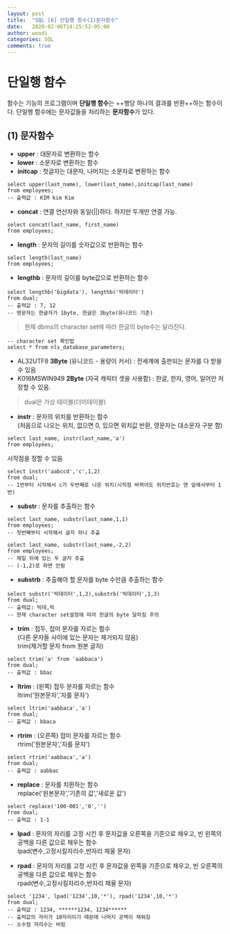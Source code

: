 ```yaml
---
layout: post
title:  "SQL [6] 단일행 함수(1)문자함수"
date:   2020-02-06T14:25:52-05:00
author: woodi
categories: SQL
comments: true
---
```

# 단일행 함수
함수는 기능의 프로그램이며 **단일행 함수**는 ++행당 하나의 결과를 반환++하는 함수이다. 단일행 함수에는 문자값들을 처리하는 **문자함수**가 있다.

## (1) 문자함수
- **upper** : 대문자로 변환하는 함수
- **lower** : 소문자로 변환하는 함수
- **initcap** : 첫글자는 대문자, 나머지는 소문자로 변환하는 함수
```
select upper(last_name), lower(last_name),initcap(last_name)
from employees;
-- 출력값 : KIM kim Kim
```
- **concat** : 연결 연산자와 동일(||)하다. 하지만 두개만 연결 가능.
```
select concat(last_name, first_name)
from employees;
```
- **length** : 문자의 길이를 숫자값으로 반환하는 함수
```
select length(last_name)
from employees;
```
- **lengthb** : 문자의 길이를 byte값으로 반환하는 함수
```
select lengthb('bigdata'), lengthb('빅데이터')
from dual;
-- 출력값 : 7, 12
-- 영문자는 한글자가 1byte, 한글은 3byte(유니코드 기준)
```

> 현재 dbms의 character set에 따라 한글의 byte수는 달라진다.
```
-- character set 확인법
select * from nls_database_parameters;
```
- AL32UTF8 **3Byte** (유니코드 - 용량이 커서) : 전세계에 출판되는 문자를 다 받을 수 있음
- K016MSWIN949 **2Byte** (자국 캐릭터 셋을 사용함) : 한글, 한자, 영어, 일어만 저장할 수 있음.


> dual은 가상 테이블(더미테이블)

- **instr** : 문자의 위치를 반환하는 함수 <br/>(처음으로 나오는 위치, 없으면 0, 있으면 위치값 반환, 영문자는 대소문자 구분 함)
```
select last_name, instr(last_name,'a')
from employees;
```
시작점을 정할 수 있음
```
select instr('aabccd','c',1,2)
from dual;
-- 1번부터 시작해서 c가 두번째로 나온 위치(시작점 바뀌어도 위치번호는 맨 앞에서부터 1번)
```

- **substr** : 문자를 추출하는 함수
```
select last_name, substr(last_name,1,1)
from employees;
-- 첫번째부터 시작해서 글자 하나 추출
```
```
select last_name, substr(last_name,-2,2)
from employees;
-- 제일 뒤에 있는 두 글자 추출
-- (-1,2)로 하면 안됨
```
- **substrb** : 추출해야 할 문자를 byte 수만큼 추출하는 함수
```
select substr('빅데이터',1,2),substrb('빅데이터',1,3)
from dual;
-- 출력값: 빅데,빅
-- 현재 character set설정에 따라 한글의 byte 달라짐 주의
```
- **trim** : 접두, 접미 문자를 자르는 함수<br/>(다른 문자들 사이에 있는 문자는 제거되지 않음)<br/>trim(제거할 문자 from 원본 글자)
```
select trim('a' from 'aabbaca')
from dual;
-- 출력값 : bbac
```
- **ltrim** : (왼쪽) 접두 문자를 자르는 함수<br/>ltrim('원본문자','자를 문자')
```
select ltrim('aabbaca','a')
from dual;
-- 출력값 : bbaca
```
- **rtrim** : (오른쪽) 접미 문자를 자르는 함수<br/>rtrim('원본문자','자를 문자')
```
select rtrim('aabbaca','a')
from dual;
-- 출력값 : aabbac
```
- **replace** : 문자를 치환하는 함수<br/>replace('원본문자','기존의 값','새로운 값')
```
select replace('100-001','0','')
from dual;
-- 출력값 : 1-1
```
- **lpad** : 문자의 자리를 고정 시킨 후 문자값을 오른쪽을 기준으로 채우고, 빈 왼쪽의 공백을 다른 값으로 채우는 함수<br/>lpad(변수,고정시킬자리수,반자리 채울 문자)

- **rpad** : 문자의 자리를 고정 시킨 후 문자값을 왼쪽을 기준으로 채우고, 빈 오른쪽의 공백을 다른 값으로 채우는 함수<br/>rpad(변수,고정시킬자리수,반자리 채울 문자)
```
select '1234', lpad('1234',10,'*'), rpad('1234',10,'*')
from dual;
-- 출력값 : 1234, ******1234, 1234******
-- 출력값의 자리가 10자리이기 때문에 나머지 공백이 채워짐
-- 소수점 자리수는 버림
```
